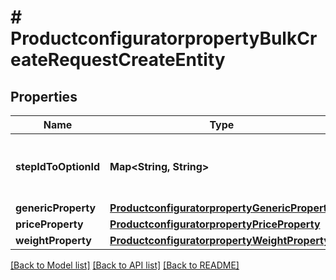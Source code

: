 # # ProductconfiguratorpropertyBulkCreateRequestCreateEntity


## Properties 


Name | Type | Description | Notes
------------ | ------------- | ------------- | -------------
**stepIdToOptionId**| **Map<String, String>** |   | [optional] [default to new HashMap<>()]
**genericProperty**| [**ProductconfiguratorpropertyGenericProperty**](ProductconfiguratorpropertyGenericProperty.md) |   | [optional]
**priceProperty**| [**ProductconfiguratorpropertyPriceProperty**](ProductconfiguratorpropertyPriceProperty.md) |   | [optional]
**weightProperty**| [**ProductconfiguratorpropertyWeightProperty**](ProductconfiguratorpropertyWeightProperty.md) |   | [optional]


[[Back to Model list]](../../README.md#models) [[Back to API list]](../../README.md#endpoints) [[Back to README]](../../README.md)

